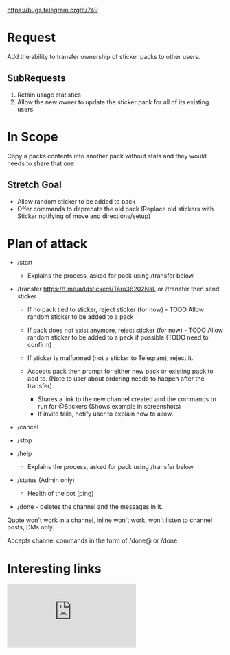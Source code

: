 https://bugs.telegram.org/c/749

# Request
Add the ability to transfer ownership of sticker packs to other users.

## SubRequests
1. Retain usage statistics
2. Allow the new owner to update the sticker pack for all of its existing users

# In Scope
Copy a packs contents into another pack without stats and they would needs to share that one

## Stretch Goal
* Allow random sticker to be added to pack
* Offer commands to deprecate the old pack (Replace old stickers with Sticker notifying of move and directions/setup)

# Plan of attack
* /start
    * Explains the process, asked for pack using /transfer below
* /transfer https://t.me/addstickers/Taro38202NaL or /transfer then send sticker
    * If no pack tied to sticker, reject sticker (for now) - TODO Allow random sticker to be added to a pack
    * If pack does not exist anymore, reject sticker (for now) - TODO Allow random sticker to be added to a pack if possible (TODO need to confirm)
    * If sticker is malformed (not a sticker to Telegram), reject it.

    * Accepts pack then prompt for either new pack or existing pack to add to. (Note to user about ordering needs to happen after the transfer).
        * Shares a link to the new channel created and the commands to run for @Stickers (Shows example in screenshots)
        * If invite fails, notify user to explain how to allow.

* /cancel
* /stop
* /help
  * Explains the process, asked for pack using /transfer below
* /status (Admin only)
  * Health of the bot (ping)
* /done - deletes the channel and the messages in it.

Quote won't work in a channel, inline won't work, won't listen to channel posts, DMs only.

Accepts channel commands in the form of /done@<Botname> or /done

# Interesting links
![Links you can setup to hotlink into Telegram](https://github.com/telegramdesktop/tdesktop/blob/a919737f6ef98b56cd7db41577ecfc269a60f444/Telegram/SourceFiles/core/click_handler_types.cpp#L31)